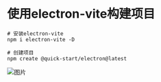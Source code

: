 # 使用electron-vite构建项目

```shell
# 安装electron-vite
npm i electron-vite -D

# 创建项目
npm create @quick-start/electron@latest

```
![图片](https://image-1259491855.cos.ap-beijing.myqcloud.com/doc/2025/1/13/30934b978998559325a29bdd0e33efe9.jpg)

<!-- truncate -->